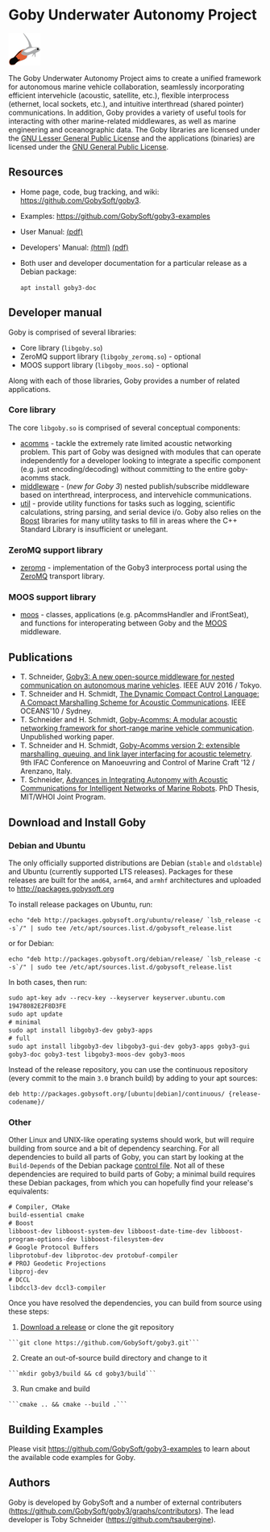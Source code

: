 # Goby Underwater Autonomy Project

![](images/gobysoft_logo_image_only_medium.png)

The Goby Underwater Autonomy Project aims to create a unified framework for autonomous marine vehicle collaboration, seamlessly incorporating efficient intervehicle (acoustic, satellite, etc.), flexible interprocess (ethernet, local sockets, etc.), and intuitive interthread (shared pointer) communications. In addition, Goby provides a variety of useful tools for interacting with other marine-related middlewares, as well as marine engineering and oceanographic data. The Goby libraries are licensed under the [GNU Lesser General Public License](http://www.gnu.org/licenses/lgpl.html) and the applications (binaries) are licensed under the [GNU General Public License](http://www.gnu.org/licenses/gpl.html).

## Resources

  * Home page, code, bug tracking, and wiki: https://github.com/GobySoft/goby3.
  * Examples: <https://github.com/GobySoft/goby3-examples>
  * User Manual: [(pdf)](http://gobysoft.org/dl/goby3-user-manual.pdf)
  * Developers' Manual: [(html)](http://gobysoft.org/doc/3.0) [(pdf)](http://gobysoft.org/dl/goby3-dev.pdf)
  * Both user and developer documentation for a particular release as a Debian package:

    ```apt install goby3-doc```

## Developer manual

Goby is comprised of several libraries:

  * Core library (`libgoby.so`)
  * ZeroMQ support library (`libgoby_zeromq.so`) - optional
  * MOOS support library (`libgoby_moos.so`) - optional

Along with each of those libraries, Goby provides a number of related applications.

### Core library

The core `libgoby.so` is comprised of several conceptual components:

  * [acomms](doc100_acomms.md) - tackle the extremely rate limited acoustic networking problem. This part of Goby was designed with modules that can operate independently for a developer looking to integrate a specific component (e.g. just encoding/decoding) without committing to the entire goby-acomms stack.
  * [middleware](doc200_middleware.md) - (*new for Goby 3*) nested publish/subscribe middleware based on interthread, interprocess, and intervehicle communications.
  * [util](doc300_util.md) - provide utility functions for tasks such as logging, scientific calculations, string parsing, and serial device i/o. Goby also relies on the [Boost](http://www.boost.org) libraries for many utility tasks to fill in areas where the C++ Standard Library is insufficient or unelegant.

### ZeroMQ support library

  * [zeromq](doc500_zeromq.md) - implementation of the Goby3 interprocess portal using the [ZeroMQ](https://zeromq.org/) transport library.

### MOOS support library

  * [moos](doc600_moos.md) - classes, applications (e.g. pAcommsHandler and iFrontSeat), and functions for interoperating between Goby and the [MOOS](https://github.com/themoos/core-moos) middleware.

## Publications

  * T. Schneider, [Goby3: A new open-source middleware for nested communication on autonomous marine vehicles](http://gobysoft.org/dl/schneider-auv-2016-goby3.pdf). IEEE AUV 2016 / Tokyo.
  * T. Schneider and H. Schmidt, [The Dynamic Compact Control Language: A Compact Marshalling Scheme for Acoustic Communications](http://gobysoft.org/dl/dccl_oceans10.pdf). IEEE OCEANS'10 / Sydney.
  * T. Schneider and H. Schmidt, [Goby-Acomms: A modular acoustic networking framework for short-range marine vehicle communication](http://gobysoft.org/dl/goby-acomms1.pdf). Unpublished working paper.
  * T. Schneider and H. Schmidt, [Goby-Acomms version 2: extensible marshalling, queuing, and link layer interfacing for acoustic telemetry](http://gobysoft.org/dl/mcmc2012_goby2.pdf). 9th IFAC Conference on Manoeuvring and Control of Marine Craft '12 / Arenzano, Italy.
  * T. Schneider, [Advances in Integrating Autonomy with Acoustic Communications for Intelligent Networks of Marine Robots](http://gobysoft.org/dl/schneider-toby-final-phd-thesis-online.pdf). PhD Thesis, MIT/WHOI Joint Program.

## Download and Install Goby

### Debian and Ubuntu

The only officially supported distributions are Debian (`stable` and `oldstable`) and Ubuntu (currently supported LTS releases). Packages for these releases are built for the `amd64`, `arm64`, and `armhf` architectures and uploaded to http://packages.gobysoft.org

To install release packages on Ubuntu, run:
```
echo "deb http://packages.gobysoft.org/ubuntu/release/ `lsb_release -c -s`/" | sudo tee /etc/apt/sources.list.d/gobysoft_release.list
```

or for Debian:
```
echo "deb http://packages.gobysoft.org/debian/release/ `lsb_release -c -s`/" | sudo tee /etc/apt/sources.list.d/gobysoft_release.list
```

In both cases, then run:

```
sudo apt-key adv --recv-key --keyserver keyserver.ubuntu.com 19478082E2F8D3FE
sudo apt update
# minimal
sudo apt install libgoby3-dev goby3-apps
# full
sudo apt install libgoby3-dev libgoby3-gui-dev goby3-apps goby3-gui goby3-doc goby3-test libgoby3-moos-dev goby3-moos
```

Instead of the release repository, you can use the continuous repository (every commit to the main `3.0` branch build) by adding to your apt sources:

```
deb http://packages.gobysoft.org/[ubuntu|debian]/continuous/ {release-codename}/
```

### Other

Other Linux and UNIX-like operating systems should work, but will require building from source and a bit of dependency searching. For all dependencies to build all parts of Goby, you can start by looking at the `Build-Depends` of the Debian package [control file](https://github.com/GobySoft/goby-debian/blob/3.0/control). Not all of these dependencies are required to build parts of Goby; a minimal build requires these Debian packages, from which you can hopefully find your release's equivalents:

```
# Compiler, CMake
build-essential cmake
# Boost
libboost-dev libboost-system-dev libboost-date-time-dev libboost-program-options-dev libboost-filesystem-dev
# Google Protocol Buffers
libprotobuf-dev libprotoc-dev protobuf-compiler
# PROJ Geodetic Projections
libproj-dev
# DCCL
libdccl3-dev dccl3-compiler
```

Once you have resolved the dependencies, you can build from source using these steps:

   1. [Download a release](https://github.com/GobySoft/goby3/releases) or clone the git repository

    ```git clone https://github.com/GobySoft/goby3.git```

   2. Create an out-of-source build directory and change to it

    ```mkdir goby3/build && cd goby3/build```

   3. Run cmake and build

    ```cmake .. && cmake --build .```

## Building Examples

Please visit <https://github.com/GobySoft/goby3-examples> to learn about the available code examples for Goby.

## Authors

Goby is developed by GobySoft and a number of external contributers (https://github.com/GobySoft/goby3/graphs/contributors). The lead developer is Toby Schneider (https://github.com/tsaubergine).
